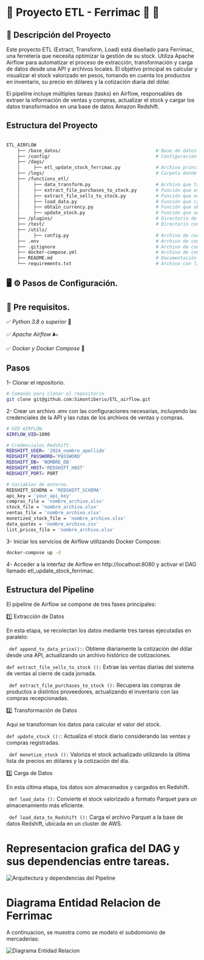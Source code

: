 # :rocket: Proyecto ETL - Ferrimac :hammer: :wrench:

## :memo: Descripción del Proyecto

Este proyecto ETL (Extract, Transform, Load) está diseñado para Ferrimac, una ferretería que necesita optimizar la gestión de su stock. Utiliza Apache Airflow para automatizar el proceso de extracción, transformación y carga de datos desde una API y archivos locales. El objetivo principal es calcular y visualizar el stock valorizado en pesos, tomando en cuenta los productos en inventario, su precio en dólares y la cotización diaria del dólar.

El pipeline incluye múltiples tareas (tasks) en Airflow, responsables de extraer la información de ventas y compras, actualizar el stock y cargar los datos transformados en una base de datos Amazon Redshift.


## Estructura del Proyecto 


```bash

ETL_AIRFLOW
    ├── /base_datos/                                   # Base de datos donde se almacenan archivos del negocio.
    ├── /config/                                       # Configuración de Airflow.
    ├── /dags/
    │     ├── etl_update_stock_ferrimac.py             # Archivo principal del DAG de Airflow.
    ├── /logs/                                         # Carpeta donde persisten los logs de Airflow.
    ├── /functions_etl/
    │     ├── data_transform.py                        # Archivo que transforma los datos y valoriza el stock.
    │     ├── extract_file_purchases_to_stock.py       # Función que extrae datos del sistema de compras.
    │     ├── extract_file_sells_to_stock.py           # Función que extrae datos del sistema de ventas.
    │     ├── load_data.py                             # Función que carga los datos en Redshift.
    │     ├── obtain_currency.py                       # Función que obtiene la cotización del dólar.
    │     ├── update_stock.py                          # Función que actualiza el stock en unidades.
    ├── /plugins/                                      # Directorio de configuración de Airflow.
    ├── /test/                                         # Directorio con pruebas unitarias.
    ├── /utils/
    │     ├── config.py                                # Archivo de configuración de variables de entorno.
    ├── .env                                           # Archivo de configuración y definición de variables de entorno.
    ├── .gitignore                                     # Archivo de configuración de Git.
    ├── docker-compose.yml                             # Archivo de configuración de Docker Compose.
    ├── README.md                                      # Documentación del proyecto.
    └── requirements.txt                               # Archivo con librerías utilizadas en el proyecto.
```



## :desktop_computer: :gear: Pasos de Configuración.


## :memo: Pre requisitos.

:white_check_mark: *Python 3.8 o superior* 🐍


:white_check_mark: *Apache Airflow* 🌬️


:white_check_mark: *Docker y Docker Compose* 🐳

## Pasos

1- Clonar el repositorio.

```bash
# Comando para clonar el repositorio
git clone git@github.com:Simontiberio/ETL_airflow.git

```

2- Crear un archivo .env con las configuraciones necesarias, incluyendo las credenciales de la API y las rutas de los archivos de ventas y compras.


```bash
# UID AIRFLOW.
AIRFLOW_UID=1000

# Credenciales Redshift.
REDSHIFT_USER= '2024_nombre_apellido'
REDSHIFT_PASSWORD='PASSWORD'
REDSHIFT_DB= 'NOMBRE_DB'
REDSHIFT_HOST='REDSHIFT_HOST'
REDSHIFT_PORT= PORT

# Variables de entorno.
REDSHIFT_SCHEMA = 'REDSHIFT_SCHEMA'
api_key = 'your_api_key'
compras_file = 'nombre_archivo.xlsx'
stock_file = 'nombre_archivo.xlsx'
ventas_file = 'nombre_archivo.xlsx'
monetized_stock_file = 'nombre_archivo.xlsx'
data_quotes = 'nombre_archivo.csv'
list_prices_file = 'nombre_archivo.xlsx'

```
3- Iniciar los servicios de Airflow utilizando Docker Compose:

```bash
docker-compose up -d
```

4- Acceder a la interfaz de Airflow en http://localhost:8080 y activar el DAG llamado etl_update_stock_ferrimac.


## Estructura del Pipeline 

El pipeline de Airflow se compone de tres fases principales:

:one: Extracción de Datos

En esta etapa, se recolectan los datos mediante tres tareas ejecutadas en paralelo:

``` def append_to_data_price():```: Obtiene diariamente la cotización del dólar desde una API, actualizando un archivo histórico de cotizaciones.

``` def extract_file_sells_to_stock (): ``` Extrae las ventas diarias del sistema de ventas al cierre de cada jornada.

``` def extract_file_purchases_to_stock ():``` Recupera las compras de productos a distintos proveedores, actualizando el inventario con las compras recepcionadas.

:two: Transformación de Datos

Aquí se transforman los datos para calcular el valor del stock.

``` def update_stock (): ```: Actualiza el stock diario considerando las ventas y compras registradas.

``` def monetize_stock ():``` Valoriza el stock actualizado utilizando la última lista de precios en dólares y la cotización del día.

:three: Carga de Datos

En esta última etapa, los datos son almacenados y cargados en Redshift.

``` def load_data ():``` Convierte el stock valorizado a formato Parquet para un almacenamiento más eficiente.

``` def load_data_to_Redshift ():``` Carga el archivo Parquet a la base de datos Redshift, ubicada en un cluster de AWS.


# Representacion grafica del DAG y sus dependencias entre tareas.


![Arquitectura y dependencias del Pipeline](./image.png)



# Diagrama Entidad Relacion de Ferrimac

A continuacion, se muestra como se modelo el subdomionio de mercaderias: 

![Diagrama Entidad Relacion ](./DER-%20Ferrimac.png)